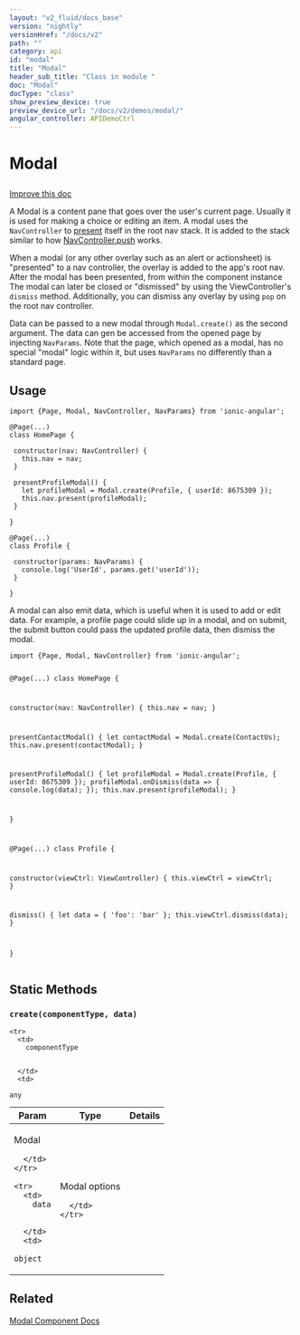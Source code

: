 ```yaml
---
layout: "v2_fluid/docs_base"
version: "nightly"
versionHref: "/docs/v2"
path: ""
category: api
id: "modal"
title: "Modal"
header_sub_title: "Class in module "
doc: "Modal"
docType: "class"
show_preview_device: true
preview_device_url: "/docs/v2/demos/modal/"
angular_controller: APIDemoCtrl 
---
```










<h1 class="api-title">


Modal






</h1>

<a class="improve-v2-docs" href='http://github.com/driftyco/ionic/edit/2.0/ionic/components/modal/modal.ts#L2'>
Improve this doc
</a>






<p>A Modal is a content pane that goes over the user&#39;s current page.
Usually it is used for making a choice or editing an item. A modal uses the
<code>NavController</code> to
<a href='/docs/v2/api/components/nav/NavController/#present'>present</a>
itself in the root nav stack. It is added to the stack similar to how
<a href='/docs/v2/api/components/nav/NavController/#push'>NavController.push</a>
works.</p>
<p>When a modal (or any other overlay such as an alert or actionsheet) is
&quot;presented&quot; to a nav controller, the overlay is added to the app&#39;s root nav.
After the modal has been presented, from within the component instance The
modal can later be closed or &quot;dismissed&quot; by using the ViewController&#39;s
<code>dismiss</code> method. Additionally, you can dismiss any overlay by using <code>pop</code>
on the root nav controller.</p>
<p>Data can be passed to a new modal through <code>Modal.create()</code> as the second
argument. The data can gen be accessed from the opened page by injecting
<code>NavParams</code>. Note that the page, which opened as a modal, has no special
&quot;modal&quot; logic within it, but uses <code>NavParams</code> no differently than a
standard page.</p>

<!-- @usage tag -->

<h2>Usage</h2>

<pre><code class="lang-ts">import {Page, Modal, NavController, NavParams} from &#39;ionic-angular&#39;;

@Page(...)
class HomePage {

 constructor(nav: NavController) {
   this.nav = nav;
 }

 presentProfileModal() {
   let profileModal = Modal.create(Profile, { userId: 8675309 });
   this.nav.present(profileModal);
 }

}

@Page(...)
class Profile {

 constructor(params: NavParams) {
   console.log(&#39;UserId&#39;, params.get(&#39;userId&#39;));
 }

}
</code></pre>
<p>A modal can also emit data, which is useful when it is used to add or edit
data. For example, a profile page could slide up in a modal, and on submit,
the submit button could pass the updated profile data, then dismiss the
modal.</p>
<pre><code class="lang-ts">import {Page, Modal, NavController} from &#39;ionic-angular&#39;;

@Page(...)
class HomePage {

 constructor(nav: NavController) {
   this.nav = nav;
 }

 presentContactModal() {
   let contactModal = Modal.create(ContactUs);
   this.nav.present(contactModal);
 }

 presentProfileModal() {
   let profileModal = Modal.create(Profile, { userId: 8675309 });
   profileModal.onDismiss(data =&gt; {
     console.log(data);
   });
   this.nav.present(profileModal);
 }

}

@Page(...)
class Profile {

 constructor(viewCtrl: ViewController) {
   this.viewCtrl = viewCtrl;
 }

 dismiss() {
   let data = { &#39;foo&#39;: &#39;bar&#39; };
   this.viewCtrl.dismiss(data);
 }

}
</code></pre>




<!-- @property tags -->
<h2>Static Methods</h2>
<div id="create"></div>
<h3><code>create(componentType,&nbsp;data)</code>
  
</h3>




<table class="table param-table" style="margin:0;">
  <thead>
    <tr>
      <th>Param</th>
      <th>Type</th>
      <th>Details</th>
    </tr>
  </thead>
  <tbody>
    
    <tr>
      <td>
        componentType
        
        
      </td>
      <td>
        
  <code>any</code>
      </td>
      <td>
        <p>Modal</p>

        
      </td>
    </tr>
    
    <tr>
      <td>
        data
        
        
      </td>
      <td>
        
  <code>object</code>
      </td>
      <td>
        <p>Modal options</p>

        
      </td>
    </tr>
    
  </tbody>
</table>









<!-- instance methods on the class --><!-- related link -->

<h2>Related</h2>

<a href='/docs/v2/components#modals'>Modal Component Docs</a><!-- end content block -->


<!-- end body block -->

